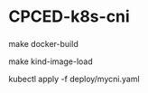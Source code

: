 # CPCED-k8s-cni


###
make docker-build


make kind-image-load


kubectl apply -f deploy/mycni.yaml

